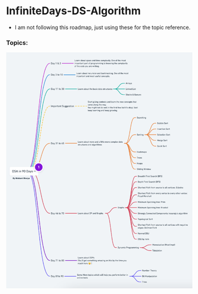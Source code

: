 # InfiniteDays-DS-Algorithm

- I am not following this roadmap, just using these for the topic reference.

### Topics:

![roadmap](./assets/roadmap.png)













